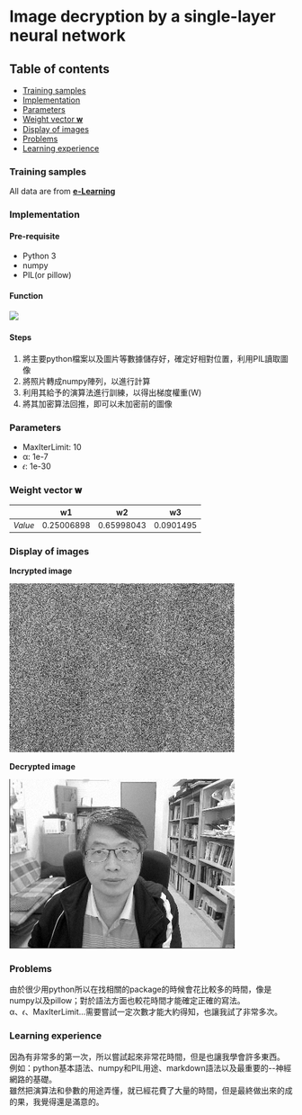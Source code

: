 # Image decryption by a single-layer neural network

**Table of contents**
---------------------
- [Training samples](#training-samples)
- [Implementation](#implementation)
- [Parameters](#parameters)
- [Weight vector 𝐰](#weight-vector-𝐰)
- [Display of images](#display-of-images)
- [Problems](#problems)
- [Learning experience](#learning-experience)

### Training samples
All data are from [**e-Learning**](http://www.elearn.ndhu.edu.tw/moodle/file.php/74252/Image_and_ImageData.zip "Image and ImageData")

### Implementation

#### Pre-requisite

- Python 3
- numpy
- PIL(or pillow)

#### Function

<img src="http://chart.googleapis.com/chart?cht=tx&chl=I%20%3D%20%5Cfrac%7BE-w_%7B1%7DK_%7B1%7D-w_%7B2%7DK_%7B2%7D%7D%7Bw_%7B3%7D%7D" style="border:none;" />

#### Steps

1. 將主要python檔案以及圖片等數據儲存好，確定好相對位置，利用PIL讀取圖像
1. 將照片轉成numpy陣列，以進行計算
1. 利用其給予的演算法進行訓練，以得出梯度權重(W)
1. 將其加密算法回推，即可以未加密前的圖像

### Parameters

- MaxIterLimit: 10
- α: 1e-7
- 𝜖: 1e-30

### Weight vector 𝐰

|  |w1|w2|w3|
|--|--|--|--|
|_Value_|0.25006898|0.65998043|0.0901495|

### Display of images

**Incrypted image**

![Encrypted image](../Assignment%201/Image_and_ImageData/Eprime.png)

**Decrypted image**

![Original image](../Assignment%201/Image_and_ImageData/origin.png)

### Problems

由於很少用python所以在找相關的package的時候會花比較多的時間，像是numpy以及pillow；對於語法方面也較花時間才能確定正確的寫法。  
α、𝜖、MaxIterLimit...需要嘗試一定次數才能大約得知，也讓我試了非常多次。

### Learning experience

因為有非常多的第一次，所以嘗試起來非常花時間，但是也讓我學會許多東西。  
例如：python基本語法、numpy和PIL用途、markdown語法以及最重要的--神經網路的基礎。  
雖然把演算法和參數的用途弄懂，就已經花費了大量的時間，但是最終做出來的成的果，我覺得還是滿意的。
